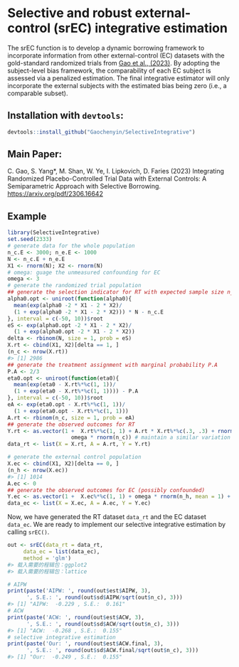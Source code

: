 
<!-- README.md is generated from README.Rmd. Please edit that file -->

# Selective and robust external-control (srEC) integrative estimation

<!-- badges: start -->
<!-- badges: end -->

The srEC function is to develop a dynamic borrowing framework to
incorporate information from other external-control (EC) datasets with
the gold-standard randomized trials from [Gao et al.,
(2023)](https://arxiv.org/pdf/2306.16642.pdf). By adopting the
subject-level bias framework, the comparability of each EC subject is
assessed via a penalized estimation. The final integrative estimator
will only incorporate the external subjects with the estimated bias
being zero (i.e., a comparable subset).

## Installation with `devtools`:

``` r
devtools::install_github("Gaochenyin/SelectiveIntegrative")
```

## Main Paper:

C. Gao, S. Yang\*, M. Shan, W. Ye, I. Lipkovich, D. Faries (2023)
Integrating Randomized Placebo-Controlled Trial Data with External
Controls: A Semiparametric Approach with Selective Borrowing.
<https://arxiv.org/pdf/2306.16642>

## Example

``` r
library(SelectiveIntegrative)
set.seed(2333)
# generate data for the whole population
n_c.E <- 3000; n_e.E <- 1000
N <- n_c.E + n_e.E
X1 <- rnorm(N); X2 <- rnorm(N)
# omega: guage the unmeasured confounding for EC
omega <- 3
# generate the randomized trial population 
## generate the selection indicator for RT with expected sample size n_c.E
alpha0.opt <- uniroot(function(alpha0){
  mean(exp(alpha0 -2 * X1 - 2 * X2)/
  (1 + exp(alpha0 -2 * X1 - 2 * X2))) * N - n_c.E
}, interval = c(-50, 10))$root
eS <- exp(alpha0.opt -2 * X1 - 2 * X2)/
  (1 + exp(alpha0.opt -2 * X1 - 2 * X2))
delta <- rbinom(N, size = 1, prob = eS)
X.rt <- cbind(X1, X2)[delta == 1, ]
(n_c <- nrow(X.rt))
#> [1] 2986
## generate the treatment assignment with marginal probability P.A
P.A <- 2/3
eta0.opt <- uniroot(function(eta0){
  mean(exp(eta0 - X.rt%*%c(1, 1))/
  (1 + exp(eta0 - X.rt%*%c(1, 1)))) - P.A
}, interval = c(-50, 10))$root
eA <- exp(eta0.opt - X.rt%*%c(1, 1))/
  (1 + exp(eta0.opt - X.rt%*%c(1, 1)))
A.rt <- rbinom(n_c, size = 1, prob = eA)
## generate the observed outcomes for RT
Y.rt <- as.vector(1 +  X.rt%*%c(1, 1) + A.rt * X.rt%*%c(.3, .3) + rnorm(n_c) + 
                    omega * rnorm(n_c)) # maintain a similar variation as the EC
data_rt <- list(X = X.rt, A = A.rt, Y = Y.rt)

# generate the external control population
X.ec <- cbind(X1, X2)[delta == 0, ]
(n_h <- nrow(X.ec))
#> [1] 1014
A.ec <- 0
## generate the observed outcomes for EC (possibly confounded)
Y.ec <- as.vector(1 +  X.ec%*%c(1, 1) + omega * rnorm(n_h, mean = 1) + rnorm(n_h))
data_ec <- list(X = X.ec, A = A.ec, Y = Y.ec)
```

Now, we have generated the RT dataset `data_rt` and the EC dataset
`data_ec`. We are ready to implement our selective integrative
estimation by calling `srEC()`.

``` r
out <- srEC(data_rt = data_rt,
     data_ec = list(data_ec),
     method = 'glm')
#> 载入需要的程辑包：ggplot2
#> 载入需要的程辑包：lattice
```

``` r
# AIPW
print(paste('AIPW: ', round(out$est$AIPW, 3), 
      ', S.E.: ', round(out$sd$AIPW/sqrt(out$n_c), 3)))
#> [1] "AIPW:  -0.229 , S.E.:  0.161"
# ACW
print(paste('ACW: ', round(out$est$ACW, 3), 
      ', S.E.: ', round(out$sd$ACW/sqrt(out$n_c), 3)))
#> [1] "ACW:  -0.268 , S.E.:  0.155"
# selective integrative estimation
print(paste('Our: ', round(out$est$ACW.final, 3), 
      ', S.E.: ', round(out$sd$ACW.final/sqrt(out$n_c), 3)))
#> [1] "Our:  -0.249 , S.E.:  0.155"
```

